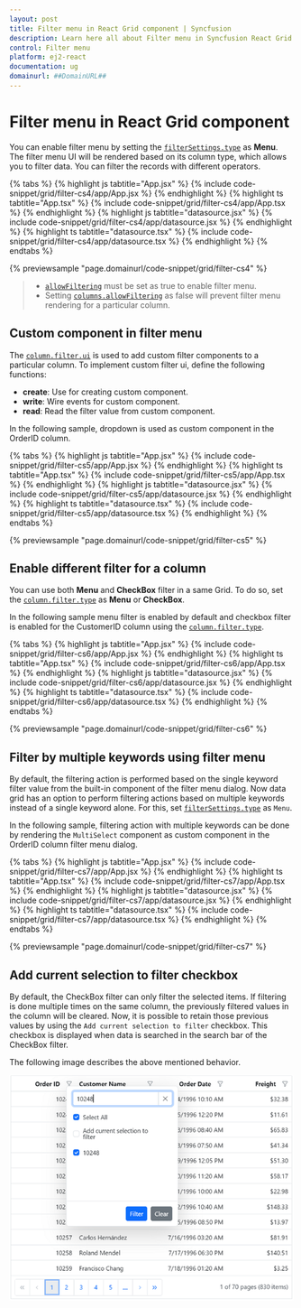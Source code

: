 ```yaml
---
layout: post
title: Filter menu in React Grid component | Syncfusion
description: Learn here all about Filter menu in Syncfusion React Grid component of Syncfusion Essential JS 2 and more.
control: Filter menu 
platform: ej2-react
documentation: ug
domainurl: ##DomainURL##
---
```


# Filter menu in React Grid component

You can enable filter menu by setting the [`filterSettings.type`](https://ej2.syncfusion.com/angular/documentation/api/grid/filterSettings/#type) as **Menu**.
The filter menu UI will be rendered based on its column type, which allows you to filter data.
You can filter the records with different operators.

{% tabs %}
{% highlight js tabtitle="App.jsx" %}
{% include code-snippet/grid/filter-cs4/app/App.jsx %}
{% endhighlight %}
{% highlight ts tabtitle="App.tsx" %}
{% include code-snippet/grid/filter-cs4/app/App.tsx %}
{% endhighlight %}
{% highlight js tabtitle="datasource.jsx" %}
{% include code-snippet/grid/filter-cs4/app/datasource.jsx %}
{% endhighlight %}
{% highlight ts tabtitle="datasource.tsx" %}
{% include code-snippet/grid/filter-cs4/app/datasource.tsx %}
{% endhighlight %}
{% endtabs %}

 {% previewsample "page.domainurl/code-snippet/grid/filter-cs4" %}

> * [`allowFiltering`](https://ej2.syncfusion.com/angular/documentation/api/grid/#allowfiltering) must be set as true to enable filter menu.
> * Setting [`columns.allowFiltering`](https://ej2.syncfusion.com/angular/documentation/api/grid/column/#allowfiltering) as false will prevent
 filter menu rendering for a particular column.

## Custom component in filter menu

The [`column.filter.ui`](https://ej2.syncfusion.com/angular/documentation/api/grid/column/#filter) is used to add custom filter components to a particular column.
To implement custom filter ui, define the following functions:

* **create**:  Use for creating custom component.
* **write**: Wire events for custom component.
* **read**: Read the filter value from custom component.

In the following sample, dropdown is used  as custom component in the OrderID column.

{% tabs %}
{% highlight js tabtitle="App.jsx" %}
{% include code-snippet/grid/filter-cs5/app/App.jsx %}
{% endhighlight %}
{% highlight ts tabtitle="App.tsx" %}
{% include code-snippet/grid/filter-cs5/app/App.tsx %}
{% endhighlight %}
{% highlight js tabtitle="datasource.jsx" %}
{% include code-snippet/grid/filter-cs5/app/datasource.jsx %}
{% endhighlight %}
{% highlight ts tabtitle="datasource.tsx" %}
{% include code-snippet/grid/filter-cs5/app/datasource.tsx %}
{% endhighlight %}
{% endtabs %}

 {% previewsample "page.domainurl/code-snippet/grid/filter-cs5" %}

## Enable different filter for a column

You can use both **Menu** and **CheckBox** filter in a same Grid. To do so, set the
[`column.filter.type`](https://ej2.syncfusion.com/angular/documentation/api/grid/column/#filter) as **Menu** or **CheckBox**.

In the following sample menu filter is enabled by default and checkbox filter is enabled for the CustomerID column using the
[`column.filter.type`](https://ej2.syncfusion.com/angular/documentation/api/grid/column/#filter).

{% tabs %}
{% highlight js tabtitle="App.jsx" %}
{% include code-snippet/grid/filter-cs6/app/App.jsx %}
{% endhighlight %}
{% highlight ts tabtitle="App.tsx" %}
{% include code-snippet/grid/filter-cs6/app/App.tsx %}
{% endhighlight %}
{% highlight js tabtitle="datasource.jsx" %}
{% include code-snippet/grid/filter-cs6/app/datasource.jsx %}
{% endhighlight %}
{% highlight ts tabtitle="datasource.tsx" %}
{% include code-snippet/grid/filter-cs6/app/datasource.tsx %}
{% endhighlight %}
{% endtabs %}

 {% previewsample "page.domainurl/code-snippet/grid/filter-cs6" %}

## Filter by multiple keywords using filter menu

By default, the filtering action is performed based on the single keyword filter value from the built-in component of the filter menu dialog. Now data grid has an option to perform filtering actions based on multiple keywords instead of a single keyword alone. For this, set [`filterSettings.type`](https://ej2.syncfusion.com/angular/documentation/api/grid/filterSettings#type) as `Menu`.

In the following sample, filtering action with multiple keywords can be done by rendering the `MultiSelect` component as custom component in the OrderID column filter menu dialog.

{% tabs %}
{% highlight js tabtitle="App.jsx" %}
{% include code-snippet/grid/filter-cs7/app/App.jsx %}
{% endhighlight %}
{% highlight ts tabtitle="App.tsx" %}
{% include code-snippet/grid/filter-cs7/app/App.tsx %}
{% endhighlight %}
{% highlight js tabtitle="datasource.jsx" %}
{% include code-snippet/grid/filter-cs7/app/datasource.jsx %}
{% endhighlight %}
{% highlight ts tabtitle="datasource.tsx" %}
{% include code-snippet/grid/filter-cs7/app/datasource.tsx %}
{% endhighlight %}
{% endtabs %}

 {% previewsample "page.domainurl/code-snippet/grid/filter-cs7" %}

## Add current selection to filter checkbox

By default, the CheckBox filter can only filter the selected items. If filtering is done multiple times on the same column, the previously filtered values in the column will be cleared. Now, it is possible to retain those previous values by using the `Add current selection to filter` checkbox. This checkbox is displayed when data is searched in the search bar of the CheckBox filter.

The following image describes the above mentioned behavior.

![Checkbox filter](../images/checkboxfilter.png)